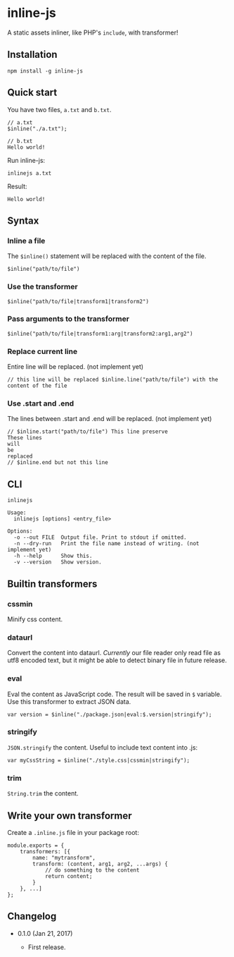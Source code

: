 inline-js
=========

A static assets inliner, like PHP's `include`, with transformer!

Installation
------------
```
npm install -g inline-js
```

Quick start
-----------
You have two files, `a.txt` and `b.txt`.
```
// a.txt
$inline("./a.txt");

// b.txt
Hello world!
```
Run inline-js:
```
inlinejs a.txt
```
Result:
```
Hello world!
```

Syntax
------
### Inline a file
The `$inline()` statement will be replaced with the content of the file.
```
$inline("path/to/file")
```
### Use the transformer
```
$inline("path/to/file|transform1|transform2")
```
### Pass arguments to the transformer
```
$inline("path/to/file|transform1:arg|transform2:arg1,arg2")
```
### Replace current line
Entire line will be replaced. (not implement yet)
```
// this line will be replaced $inline.line("path/to/file") with the content of the file
```
### Use .start and .end
The lines between .start and .end will be replaced. (not implement yet)
```
// $inline.start("path/to/file") This line preserve
These lines
will
be
replaced
// $inline.end but not this line
```

CLI
----

```
inlinejs

Usage:
  inlinejs [options] <entry_file>

Options:
  -o --out FILE  Output file. Print to stdout if omitted.
  -n --dry-run   Print the file name instead of writing. (not implement yet)
  -h --help      Show this.
  -v --version   Show version.
```

Builtin transformers
--------------------

### cssmin
Minify css content.

### dataurl
Convert the content into dataurl. *Currently* our file reader only read file as utf8 encoded text, but it might be able to detect binary file in future release.

### eval
Eval the content as JavaScript code. The result will be saved in `$` variable. Use this transformer to extract JSON data.
```
var version = $inline("./package.json|eval:$.version|stringify");
```

### stringify
`JSON.stringify` the content. Useful to include text content into .js:
```
var myCssString = $inline("./style.css|cssmin|stringify");
```

### trim
`String.trim` the content.

Write your own transformer
--------------------------
Create a `.inline.js` file in your package root:
```
module.exports = {
	transformers: [{
		name: "mytransform",
		transform: (content, arg1, arg2, ...args) {
			// do something to the content
			return content;
		}
	}, ...]
};
```

Changelog
---------

* 0.1.0 (Jan 21, 2017)

    - First release.
